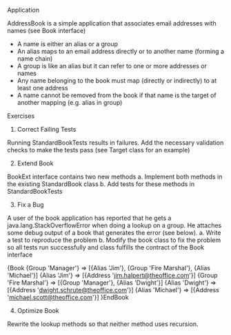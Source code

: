 Application

AddressBook is a simple application that associates email addresses with names (see Book interface)
* A name is either an alias or a group
* An alias maps to an email address directly or to another name (forming a name chain)
* A group is like an alias but it can refer to one or more addresses or names
* Any name belonging to the book must map (directly or indirectly) to at least one address
* A name cannot be removed from the book if that name is the target of another mapping (e.g. alias in group)

Exercises

1. Correct Failing Tests

Running StandardBookTests results in failures. Add the necessary validation checks to make the 
tests pass (see Target class for an example)

2. Extend Book

BookExt interface contains two new methods
a. Implement both methods in the existing StandardBook class
b. Add tests for these methods in StandardBookTests

3. Fix a Bug

A user of the book application has reported that he gets a java.lang.StackOverflowError
when doing a lookup on a group. He attaches some debug output of a book that generates 
the error (see below). 
a. Write a test to reproduce the problem
b. Modify the book class to fix the problem so all tests run successfully
and class fulfills the contract of the Book interface

{Book 
 {Group 'Manager'} => [{Alias 'Jim'}, {Group 'Fire Marshal'}, {Alias 'Michael'}]
 {Alias 'Jim'} => [{Address 'jim.halpert@theoffice.com'}]
 {Group 'Fire Marshal'} => [{Group 'Manager'}, {Alias 'Dwight'}]
 {Alias 'Dwight'} => [{Address 'dwight.schrute@theoffice.com'}]
 {Alias 'Michael'} => [{Address 'michael.scott@theoffice.com'}]
}EndBook

4. Optimize Book

Rewrite the lookup methods so that neither method uses recursion.

